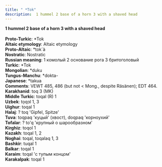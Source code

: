 ```yaml
---
title: " *Tok"
description:  1 hummel 2 base of a horn 3 with a shaved head
---
```

<strong> 1 hummel 2 base of a horn 3 with a shaved head</strong><br><br>
<strong>Proto-Turkic</strong>:  *Tok<br>
<strong>Altaic etymology</strong>:  Altaic etymology<br>
<strong> Proto-Altaic</strong>:  *tok`à<br>
<strong>Nostratic</strong>:  Nostratic<br>
<strong>Russian meaning</strong>:  1 комолый 2 основание рога 3 бритоголовый<br>
<strong>Turkic</strong>:  *Tok<br>
<strong>Mongolian</strong>:  *duku<br>
<strong>Tungus-Manchu</strong>:  *dokta-<br>
<strong>Japanese</strong>:  *takua<br>
<strong>Comments</strong>:  VEWT 485, 486 (but not < Mong., despite Räsänen); EDT 464.<br>
<strong>Karakhanid</strong>:  toq 3 (MK)<br>
<strong>Middle Turkic</strong>:  toqal (R) 1<br>
<strong>Uzbek</strong>:  tọqɔl 1, 3<br>
<strong>Uighur</strong>:  toqal 1<br>
<strong>Halaj</strong>:  ? toq 'Gipfel, Spitze'<br>
<strong>Tuva</strong>:  toqpaq 'куцый' (хвост), doqpaq 'корноухий'<br>
<strong>Tofalar</strong>:  ? to'q 'крупный о шарообразном'<br>
<strong>Kirghiz</strong>:  toqol 1<br>
<strong>Kazakh</strong>:  toqal 1, 2<br>
<strong>Noghai</strong>:  toqal, toqalaq 1, 3<br>
<strong>Bashkir</strong>:  tuqal 1<br>
<strong>Balkar</strong>:  toqal 1<br>
<strong>Karaim</strong>:  toqal 'с тупым концом'<br>
<strong>Karakalpak</strong>:  toqal 1<br>


